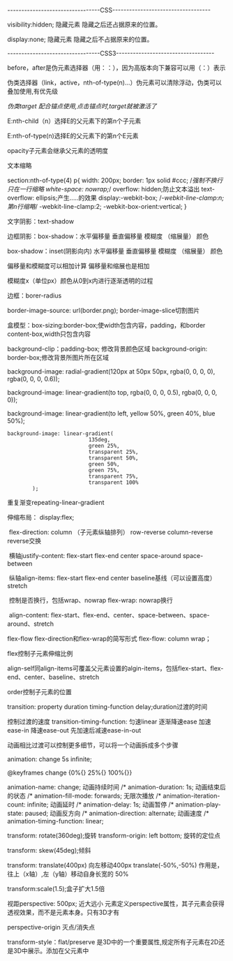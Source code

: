 ---------------------------------CSS-----------------------------------

visibility:hidden;  隐藏元素  隐藏之后还占据原来的位置。

display:none;   隐藏元素  隐藏之后不占据原来的位置。

---------------------------------CSS3-----------------------------------

before，after是伪元素选择器（用：：），因为高版本向下兼容可以用（：）表示

伪类选择器（link，active，nth-of-type(n)...）伪元素可以清除浮动，伪类可以叠加使用,有优先级

*伪类target 配合锚点使用,点击锚点时,target就被激活了*	

E:nth-child（n）选择E的父元素下的第n个子元素	

E:nth-of-type(n)选择E的父元素下的第n个E元素

opacity子元素会继承父元素的透明度

文本缩略

section:nth-of-type(4)  p{
			width: 200px;
			border: 1px solid #ccc;
			/*强制不换行 只在一行缩略  white-space: nowrap;*/
			overflow: hidden;防止文本溢出
			text-overflow: ellipsis;产生.....的效果
			display:-webkit-box;
			/*-webkit-line-clamp:n;第n行缩略*/
			-webkit-line-clamp:2;
			-webkit-box-orient:vertical;
		}

文字阴影：text-shadow

边框阴影：box-shadow：水平偏移量  垂直偏移量  模糊度  （缩展量）  颜色

box-shadow：inset(阴影向内)  水平偏移量  垂直偏移量  模糊度  （缩展量）  颜色

偏移量和模糊度可以相加计算	偏移量和缩展也是相加

模糊度x（单位px）颜色从0到x内进行逐渐透明的过程

边框：borer-radius	

border-image-source: url(border.png);	border-image-slice切割图片

盒模型：box-sizing:border-box;使width包含内容，padding，和border		content-box,width只包含内容

background-clip：padding-box;  修改背景颜色区域	background-origin: border-box;修改背景所图片所在区域

background-image: radial-gradient(120px at 50px 50px, rgba(0, 0, 0, 0), rgba(0, 0, 0, 0.6));	

background-image: linear-gradient(to top, rgba(0, 0, 0, 0.5), rgba(0, 0, 0, 0));	

background-image: linear-gradient(to left, yellow 50%, green 40%, blue 50%);

	background-image: linear-gradient(
	                          135deg,
	                          green 25%,
	                          transparent 25%,
	                          transparent 50%,
	                          green 50%,
	                          green 75%,
	                          transparent 75%,
	                          transparent 100%
			);
重复渐变repeating-linear-gradient

伸缩布局：	display:flex;

​			flex-direction: column （子元素纵轴排列）  row-reverse   column-reverse   reverse交换

​			横轴justify-content: flex-start  flex-end  center  space-around  space-between

​			纵轴align-items: flex-start  flex-end   center   baseline基线（可以设置高度）  stretch

​			控制是否换行，包括wrap、nowrap	flex-wrap: nowrap换行

​			align-content: flex-start、flex-end、center、space-between、space-around、stretch

 flex-flow  	flex-direction和flex-wrap的简写形式   	flex-flow: column wrap；

flex控制子元素伸缩比例

align-self同align-items可覆盖父元素设置的algin-items，包括flex-start、flex-end、center、baseline、stretch

order控制子元素的位置



transition: property duration timing-function delay;duration过渡的时间

控制过渡的速度   transition-timing-function: 匀速linear  逐渐降速ease 加速ease-in 降速ease-out  先加速后减速ease-in-out

动画相比过渡可以控制更多细节，可以将一个动画拆成多个步骤

animation: change 5s infinite;

@keyframes change {0%{}	25%{}	100%{}}

animation-name: change;
			动画持续时间
/*			animation-duration: 1s;
			动画结束后的状态
/*			animation-fill-mode: forwards;
			无限次播放
/*			animation-iteration-count: infinite;
			动画延时
/*			animation-delay: 1s;
			动画暂停
/*			animation-play-state: paused;
			动画反方向
/*			animation-direction: alternate;
			动画速度
/*			animation-timing-function: linear;

transform: rotate(360deg);旋转   	transform-origin: left bottom;      旋转的定位点

   transform: skew(45deg);倾斜             

 transform: translate(400px) 向左移动400px	translate(-50%,-50%) 作用是，往上（x轴）,左（y轴）移动自身长宽的 50%

  transform:scale(1.5);盒子扩大1.5倍

视距perspective: 500px;	近大远小	元素定义perspective属性，其子元素会获得透视效果，而不是元素本身。只有3D才有

perspective-origin 灭点/消失点

transform-style：flat/preserve    是3D中的一个重要属性,规定所有子元素在2D还是3D中展示。添加在父元素中
